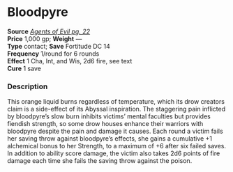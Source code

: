 # Bloodpyre

**Source** [_Agents of Evil pg. 22_](http://paizo.com/products/btpy9he0?Pathfinder-Player-Companion-Agents-of-Evil)  
**Price** 1,000 gp; **Weight** —  
**Type** contact; **Save** Fortitude DC 14  
**Frequency** 1/round for 6 rounds  
**Effect** 1 Cha, Int, and Wis, 2d6 fire, see text  
**Cure** 1 save

### Description

This orange liquid burns regardless of temperature, which its drow creators claim is a side-effect of its Abyssal inspiration. The staggering pain inflicted by bloodpyre’s slow burn inhibits victims’ mental faculties but provides fiendish strength, so some drow houses enhance their warriors with bloodpyre despite the pain and damage it causes. Each round a victim fails her saving throw against bloodpyre’s effects, she gains a cumulative +1 alchemical bonus to her Strength, to a maximum of +6 after six failed saves. In addition to ability score damage, the victim also takes 2d6 points of fire damage each time she fails the saving throw against the poison.